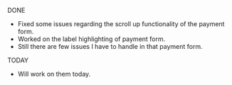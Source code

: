 DONE
- Fixed some issues regarding the scroll up functionality of the payment form. 
- Worked on the label highlighting of payment form.
- Still there are few issues I have to handle in that payment form. 

TODAY
- Will work on them today.